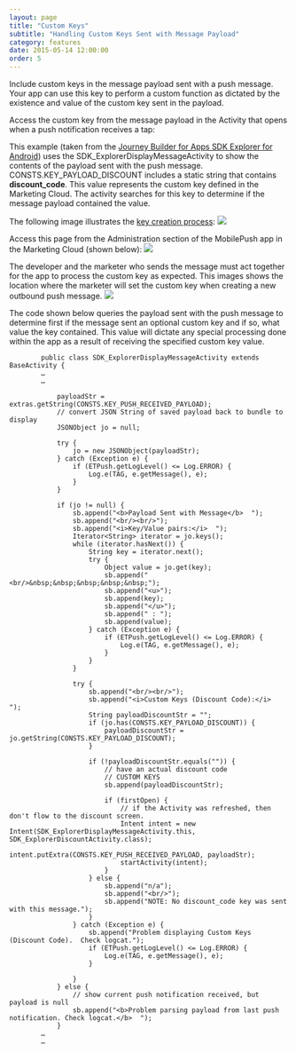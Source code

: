 ```yaml
---
layout: page
title: "Custom Keys"
subtitle: "Handling Custom Keys Sent with Message Payload"
category: features
date: 2015-05-14 12:00:00
order: 5
---
```


Include custom keys in the message payload sent with a push message. Your app can use this key to perform a custom function as dictated by the existence and value of the custom key sent in the payload.

Access the custom key from the message payload in the Activity that opens when a push notification receives a tap:

This example (taken from the <a href="https://github.com/ExactTarget/JB4A-SDK-Android/tree/master/JB4A-SDK-Explorer" target="_blank">Journey Builder for Apps SDK Explorer for Android</a>) uses the SDK_ExplorerDisplayMessageActivity to show the contents of the payload sent with the push message. CONSTS.KEY_PAYLOAD_DISCOUNT includes a static string that contains **discount_code**. This value represents the custom key defined in the Marketing Cloud. The activity searches for this key to determine if the message payload contained the value.

The following image illustrates the [key creation process](http://help.exacttarget.com/en/documentation/mobilepush/administering_your_mobilepush_account/apps_and_optional_settings_in_your_mobilepush_account/#customkeys):
<img class="img-responsive" src="{{ site.baseurl }}/assets/custom-key-marketingcloud.png" />

Access this page from the Administration section of the MobilePush app in the Marketing Cloud (shown below):
<img class="img-responsive" src="{{ site.baseurl }}/assets/administration-link.png" />

The developer and the marketer who sends the message must act together for the app to process the custom key as expected. This images shows the location where the marketer will set the custom key when creating a new outbound push message.
<img class="img-responsive" src="{{ site.baseurl }}/assets/custom-key-outbound-message.png" />

The code shown below queries the payload sent with the push message to determine first if the message sent an optional custom key and if so, what value the key contained. This value will dictate any special processing done within the app as a result of receiving the specified custom key value.

~~~
        public class SDK_ExplorerDisplayMessageActivity extends BaseActivity {
        …
        …
        
            payloadStr = extras.getString(CONSTS.KEY_PUSH_RECEIVED_PAYLOAD);
            // convert JSON String of saved payload back to bundle to display
            JSONObject jo = null;

            try {
                jo = new JSONObject(payloadStr);
            } catch (Exception e) {
                if (ETPush.getLogLevel() <= Log.ERROR) {
                    Log.e(TAG, e.getMessage(), e);
                }
            }

            if (jo != null) {
                sb.append("<b>Payload Sent with Message</b>  ");
                sb.append("<br/><br/>");
                sb.append("<i>Key/Value pairs:</i>  ");
                Iterator<String> iterator = jo.keys();
                while (iterator.hasNext()) {
                    String key = iterator.next();
                    try {
                        Object value = jo.get(key);
                        sb.append("<br/>&nbsp;&nbsp;&nbsp;&nbsp;&nbsp;");
                        sb.append("<u>");
                        sb.append(key);
                        sb.append("</u>");
                        sb.append(" : ");
                        sb.append(value);
                    } catch (Exception e) {
                        if (ETPush.getLogLevel() <= Log.ERROR) {
                            Log.e(TAG, e.getMessage(), e);
                        }
                    }
                }

                try {
                    sb.append("<br/><br/>");
                    sb.append("<i>Custom Keys (Discount Code):</i>  ");
                    String payloadDiscountStr = "";
                    if (jo.has(CONSTS.KEY_PAYLOAD_DISCOUNT)) {
                        payloadDiscountStr = jo.getString(CONSTS.KEY_PAYLOAD_DISCOUNT);
                    }

                    if (!payloadDiscountStr.equals("")) {
                        // have an actual discount code
                        // CUSTOM KEYS
                        sb.append(payloadDiscountStr);

                        if (firstOpen) {
                            // if the Activity was refreshed, then don't flow to the discount screen.
                            Intent intent = new Intent(SDK_ExplorerDisplayMessageActivity.this, SDK_ExplorerDiscountActivity.class);
                            intent.putExtra(CONSTS.KEY_PUSH_RECEIVED_PAYLOAD, payloadStr);
                            startActivity(intent);
                        }
                    } else {
                        sb.append("n/a");
                        sb.append("<br/>");
                        sb.append("NOTE: No discount_code key was sent with this message.");
                    }
                } catch (Exception e) {
                    sb.append("Problem displaying Custom Keys (Discount Code).  Check logcat.");
                    if (ETPush.getLogLevel() <= Log.ERROR) {
                        Log.e(TAG, e.getMessage(), e);
                    }

                }
            } else {
                // show current push notification received, but payload is null
                sb.append("<b>Problem parsing payload from last push notification. Check logcat.</b>  ");
            }
        …
        …

~~~